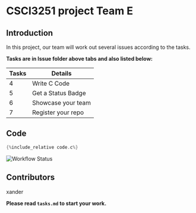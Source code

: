 # CSCI3251 project Team E

## Introduction
In this project, our team will work out several issues according to the tasks.

**Tasks are in Issue folder above tabs and also listed below:**

|  Tasks  |  Details  |
| ------------- | ------------- |
|  4  |  Write C Code  |
|  5  |  Get a Status Badge  |
|  6  |  Showcase your team  |
|  7  |  Register your repo |

## Code
```c
{%include_relative code.c%}
```
![Workflow Status](https://github.com/csci3251-2023/project-team-e/actions/workflows/c-cpp.yml/badge.svg)

## Contributors
xander


**Please read `tasks.md` to start your work.**
